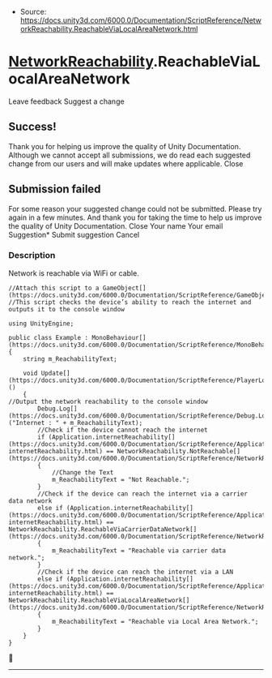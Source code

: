 * Source: https://docs.unity3d.com/6000.0/Documentation/ScriptReference/NetworkReachability.ReachableViaLocalAreaNetwork.html

#  [NetworkReachability](https://docs.unity3d.com/6000.0/Documentation/ScriptReference/NetworkReachability.html).ReachableViaLocalAreaNetwork
Leave feedback
Suggest a change
## Success!
Thank you for helping us improve the quality of Unity Documentation. Although we cannot accept all submissions, we do read each suggested change from our users and will make updates where applicable.
Close
## Submission failed
For some reason your suggested change could not be submitted. Please <a>try again</a> in a few minutes. And thank you for taking the time to help us improve the quality of Unity Documentation.
Close
Your name Your email Suggestion* Submit suggestion
Cancel
### Description
Network is reachable via WiFi or cable.
```
//Attach this script to a GameObject[](https://docs.unity3d.com/6000.0/Documentation/ScriptReference/GameObject.html)
//This script checks the device’s ability to reach the internet and outputs it to the console window  
  
using UnityEngine;  
  
public class Example : MonoBehaviour[](https://docs.unity3d.com/6000.0/Documentation/ScriptReference/MonoBehaviour.html)
{
    string m_ReachabilityText;  
  
    void Update[](https://docs.unity3d.com/6000.0/Documentation/ScriptReference/PlayerLoop.Update.html)()
    {
//Output the network reachability to the console window
        Debug.Log[](https://docs.unity3d.com/6000.0/Documentation/ScriptReference/Debug.Log.html)("Internet : " + m_ReachabilityText);
        //Check if the device cannot reach the internet
        if (Application.internetReachability[](https://docs.unity3d.com/6000.0/Documentation/ScriptReference/Application-internetReachability.html) == NetworkReachability.NotReachable[](https://docs.unity3d.com/6000.0/Documentation/ScriptReference/NetworkReachability.NotReachable.html))
        {
            //Change the Text
            m_ReachabilityText = "Not Reachable.";
        }
        //Check if the device can reach the internet via a carrier data network
        else if (Application.internetReachability[](https://docs.unity3d.com/6000.0/Documentation/ScriptReference/Application-internetReachability.html) == NetworkReachability.ReachableViaCarrierDataNetwork[](https://docs.unity3d.com/6000.0/Documentation/ScriptReference/NetworkReachability.ReachableViaCarrierDataNetwork.html))
        {
            m_ReachabilityText = "Reachable via carrier data network.";
        }
        //Check if the device can reach the internet via a LAN
        else if (Application.internetReachability[](https://docs.unity3d.com/6000.0/Documentation/ScriptReference/Application-internetReachability.html) == NetworkReachability.ReachableViaLocalAreaNetwork[](https://docs.unity3d.com/6000.0/Documentation/ScriptReference/NetworkReachability.ReachableViaLocalAreaNetwork.html))
        {
            m_ReachabilityText = "Reachable via Local Area Network.";
        }
    }
}

```

* * *
